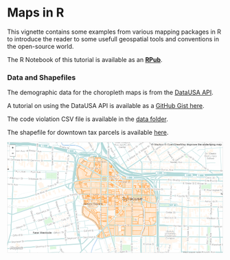 # Maps in R

This vignette contains some examples from various mapping packages in R to introduce the reader to some usefull geospatial tools and conventions in the open-source world.

The R Notebook of this tutorial is available as an **[RPub](http://rpubs.com/jdlecy/201086)**.

### Data and Shapefiles

The demographic data for the choropleth maps is from the [DataUSA API](http://datausa.io/).

A tutorial on using the DataUSA API is available as a [GitHub Gist here](https://gist.github.com/lecy/0aa782a873cd174573f32d243233ca5b).

The code violation CSV file is available in the [data folder](./Data).

The shapefile for downtown tax parcels is available [here](./Data/Downtown_Syracuse.geojson).

[![alt text](./Data/downtown.png)](https://github.com/lecy/maps-in-R/blob/master/Data/Downtown_Syracuse.geojson)


